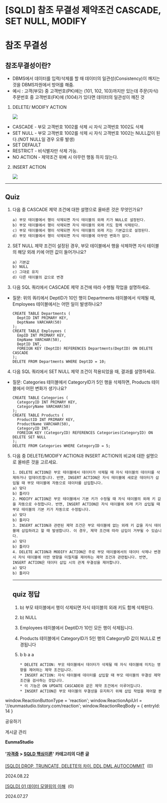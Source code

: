 
# [SQLD] 참조 무결성 제약조건 CASCADE, SET NULL, MODIFY

참조 무결성
======

참조무결성이란?
--------

*   DBMS에서 데이터를 입력/삭제를 할 때 데이터의 일관성(Consistency)이 깨지는 것을 DBMS차원에서 방어를 해줌.
*   예시 : 고객(부모) 중 고객번호(PK)에는 (101, 102, 103)까지만 있는데 주문(자식) 주문번호 중 고객번호(FK)에 (1004)가 있다면 데이터의 일관성이 깨진 것

1.  DELETE/ MODIFY ACTION  
    
    ![](https://blog.kakaocdn.net/dn/dZVqeH/btsJbtdVpnZ/3kCtt2Sii05gXsWyE9rpI0/img.jpg)
    

*   CASCADE - 부모 고객번호 1002를 삭제 시 자식 고객번호 1002도 삭제
*   SET NULL - 부모 고객번호 1002를 삭제 시 자식 고객번호 1002는 NULL값이 된다.(NOT NULL일 경우 오류 발생)
*   SET DEFAULT
*   RESTRICT - 비식별자만 삭제 가능.
*   NO ACTION - 제약조건 위배 시 아무런 행동 하지 않는다.

2.  INSERT ACTION  
    
    ![](https://blog.kakaocdn.net/dn/b41FZE/btsJdd8wPXe/M9YbBgGcR3zPRr7FqtZAeK/img.jpg)
    

* * *

Quiz
----

1.  다음 중 CASCADE 제약 조건에 대한 설명으로 올바른 것은 무엇인가요?
    
        a) 부모 테이블에서 행이 삭제되면 자식 테이블의 외래 키가 NULL로 설정된다.
        b) 부모 테이블에서 행이 삭제되면 자식 테이블의 외래 키도 함께 삭제된다.
        c) 부모 테이블에서 행이 삭제되면 자식 테이블의 외래 키는 기본값으로 설정된다.
        d) 부모 테이블에서 행이 삭제되면 자식 테이블에 아무런 변화가 없다.
    
2.  SET NULL 제약 조건이 설정된 경우, 부모 테이블에서 행을 삭제하면 자식 테이블의 해당 외래 키에 어떤 값이 들어가나요?
    
        a) 기본값
        b) NULL
        c) 그대로 유지
        d) 다른 테이블의 값으로 변경
    
3.  다음 SQL 쿼리에서 CASCADE 제약 조건에 따라 수행될 작업을 설명하세요.
    

*   질문: 위의 쿼리에서 DeptID가 10인 행이 Departments 테이블에서 삭제될 때, Employees 테이블에서는 어떤 일이 발생하나요?
    
        CREATE TABLE Departments (
          DeptID INT PRIMARY KEY,
          DeptName VARCHAR(50)
        );
        CREATE TABLE Employees (
          EmpID INT PRIMARY KEY,
          EmpName VARCHAR(50),
          DeptID INT,
          FOREIGN KEY (DeptID) REFERENCES Departments(DeptID) ON DELETE CASCADE
        );
        DELETE FROM Departments WHERE DeptID = 10;
    

4.  다음 SQL 쿼리에서 SET NULL 제약 조건이 적용되었을 때, 결과를 설명하세요.

*   질문: Categories 테이블에서 CategoryID가 5인 행을 삭제하면, Products 테이블에서 어떤 변화가 생기나요?
    
        CREATE TABLE Categories (
          CategoryID INT PRIMARY KEY,
          CategoryName VARCHAR(50)
        );
        CREATE TABLE Products (
          ProductID INT PRIMARY KEY,
          ProductName VARCHAR(50),
          CategoryID INT,
          FOREIGN KEY (CategoryID) REFERENCES Categories(CategoryID) ON DELETE SET NULL
        );
        DELETE FROM Categories WHERE CategoryID = 5;
    

5.  다음 중 DELETE/MODIFY ACTION과 INSERT ACTION의 비교에 대한 설명으로 올바른 것을 고르세요.
    
        1. DELETE ACTION은 부모 테이블에서 데이터가 삭제될 때 자식 테이블의 데이터를 삭제하거나 업데이트합니다. 반면, INSERT ACTION은 자식 테이블에 새로운 데이터가 삽입될 때 부모 테이블에 자동으로 데이터를 삽입합니다.
        a) 맞다
        b) 틀리다
        2. MODIFY ACTION은 부모 테이블에서 기본 키가 수정될 때 자식 테이블의 외래 키 값을 자동으로 수정합니다. 반면, INSERT ACTION은 자식 테이블에 외래 키가 삽입될 때 부모 테이블의 기본 키가 자동으로 수정됩니다.
        a) 맞다
        b) 틀리다
        3. INSERT ACTION과 관련된 제약 조건은 부모 테이블에 없는 외래 키 값을 자식 테이블에 삽입하려고 할 때 발생합니다. 이 경우, 제약 조건에 따라 삽입이 거부될 수 있습니다.
        a) 맞다
        b) 틀리다
        4. DELETE ACTION과 MODIFY ACTION은 주로 부모 테이블에서의 데이터 삭제나 변경 시 자식 테이블에 어떤 영향을 미칠지를 제어하는 제약 조건과 관련됩니다. 반면, INSERT ACTION은 데이터 삽입 시의 관계 무결성을 제어합니다.
        a) 맞다
        b) 틀리다
    
    * * *
    
    quiz 정답
    -------
    
    1.  b) 부모 테이블에서 행이 삭제되면 자식 테이블의 외래 키도 함께 삭제된다.
    2.  b) NULL
    3.  Employees 테이블에서 DeptID가 10인 모든 행이 삭제됩니다.
    4.  Products 테이블에서 CategoryID가 5인 행의 CategoryID 값이 NULL로 변경됩니다
    5.  b b a a
        
            * DELETE ACTION: 부모 테이블에서 데이터가 삭제될 때 자식 테이블에 미치는 영향을 제어하는 제약 조건입니다. 
            * INSERT ACTION: 자식 테이블에 데이터를 삽입할 때 부모 테이블의 무결성 제약 조건을 검사하는 것입니다.
            * 이 기능은 ON UPDATE CASCADE와 같은 제약 조건에서 이루어집니다.
            * INSERT ACTION은 부모 테이블의 무결성을 유지하기 위해 삽입 작업을 제어할 뿐
        

window.ReactionButtonType = 'reaction'; window.ReactionApiUrl = '//eunmastudio.tistory.com/reaction'; window.ReactionReqBody = { entryId: 14 }

공유하기

게시글 관리

**EunmaStudio**

#### '[자격증](/category/%EC%9E%90%EA%B2%A9%EC%A6%9D) > [SQLD 핵심이론](/category/%EC%9E%90%EA%B2%A9%EC%A6%9D/SQLD%20%ED%95%B5%EC%8B%AC%EC%9D%B4%EB%A1%A0)' 카테고리의 다른 글

[\[SQLD\] DROP, TRUNCATE, DELETE의 차이. DDL,DML,AUTOCOMMIT](/13)  (0)

2024.08.22

[\[SQLD\] 01 데이터 모델링의 이해](/2)  (0)

2024.07.27
            
